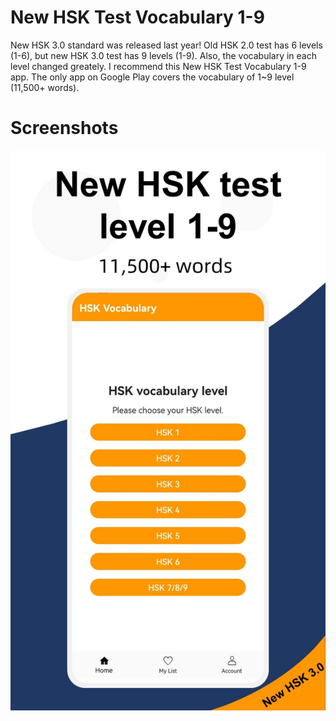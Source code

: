 # New HSK Test Vocabulary 1-9
New HSK 3.0 standard was released last year! Old HSK 2.0 test has 6 levels (1-6), but new HSK 3.0 test has 9 levels (1-9). Also, the vocabulary in each level changed greately. I recommend this New HSK Test Vocabulary 1-9 app. The only app on Google Play covers the vocabulary of 1~9 level (11,500+ words). 
# Screenshots
![New HSK Test Vocabulary 1-9 Screenshot_1](/public_img/NewHSKTestVocabulary1-9Screenshot_1.jpg "New HSK Test Vocabulary 1-9 Screenshot")
